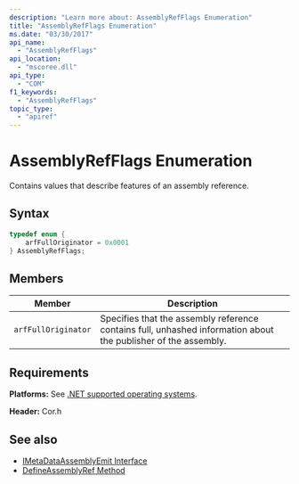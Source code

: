 ```yaml
---
description: "Learn more about: AssemblyRefFlags Enumeration"
title: "AssemblyRefFlags Enumeration"
ms.date: "03/30/2017"
api_name:
  - "AssemblyRefFlags"
api_location:
  - "mscoree.dll"
api_type:
  - "COM"
f1_keywords:
  - "AssemblyRefFlags"
topic_type:
  - "apiref"
---
```

# AssemblyRefFlags Enumeration

Contains values that describe features of an assembly reference.

## Syntax

```cpp
typedef enum {
    arfFullOriginator = 0x0001
} AssemblyRefFlags;
```

## Members

| Member | Description |
|------------|-----------------|
| `arfFullOriginator` | Specifies that the assembly reference contains full, unhashed information about the publisher of the assembly. |

## Requirements

 **Platforms:** See [.NET supported operating systems](https://github.com/dotnet/core/blob/main/os-lifecycle-policy.md).

 **Header:** Cor.h

## See also

- [IMetaDataAssemblyEmit Interface](../interfaces/imetadataassemblyemit-interface.md)
- [DefineAssemblyRef Method](../interfaces/imetadataassemblyemit-defineassemblyref-method.md)

